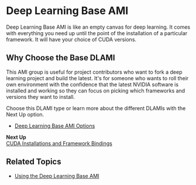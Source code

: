 # Deep Learning Base AMI<a name="overview-base"></a>

Deep Learning Base AMI is like an empty canvas for deep learning\. It comes with everything you need up until the point of the installation of a particular framework\. It will have your choice of CUDA versions\. 

## Why Choose the Base DLAMI<a name="base-why"></a>

This AMI group is useful for project contributors who want to fork a deep learning project and build the latest\. It's for someone who wants to roll their own environment with the confidence that the latest NVIDIA software is installed and working so they can focus on picking which frameworks and versions they want to install\. 

Choose this DLAMI type or learn more about the different DLAMIs with the Next Up option\.
+ [Deep Learning Base AMI Options](base.md)

**Next Up**  
[CUDA Installations and Framework Bindings](overview-cuda.md)

## Related Topics<a name="w4aab7b5c15b7"></a>
+ [Using the Deep Learning Base AMI](tutorial-base.md)